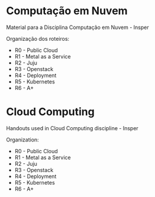 # Computação em Nuvem
Material para a Disciplina Computação em Nuvem - Insper

Organização dos roteiros:
* R0 - Public Cloud
* R1 - Metal as a Service
* R2 - Juju
* R3 - Openstack
* R4 - Deployment
* R5 - Kubernetes
* R6 - A+

# Cloud Computing
Handouts used in Cloud Computing discipline - Insper

Organization:
* R0 - Public Cloud
* R1 - Metal as a Service
* R2 - Juju
* R3 - Openstack
* R4 - Deployment
* R5 - Kubernetes
* R6 - A+
